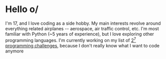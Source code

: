 # Hello o/

I'm 17, and I love coding as a side hobby.
My main interests revolve around everything related airplanes -- aerospace, air traffic control, etc.
I'm most familiar with Python (~5 years of experience), but I love exploring other programming languages.
I'm currently working on my list of [2<sup>7</sup> programming challenges](https://github.com/MrHouck/2-7-Programming-Challenges), because I don't really know what I want to code anymore
